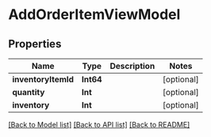 # AddOrderItemViewModel

## Properties
Name | Type | Description | Notes
------------ | ------------- | ------------- | -------------
**inventoryItemId** | **Int64** |  | [optional] 
**quantity** | **Int** |  | [optional] 
**inventory** | **Int** |  | [optional] 

[[Back to Model list]](../README.md#documentation-for-models) [[Back to API list]](../README.md#documentation-for-api-endpoints) [[Back to README]](../README.md)


